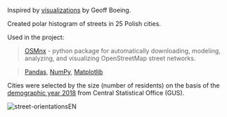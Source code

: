 Inspired by [visualizations](https://github.com/gboeing/osmnx-examples/blob/master/notebooks/17-street-network-orientations.ipynb) by Geoff Boeing.

Created polar histogram of streets in 25 Polish cities.

Used in the project:

>[OSMnx](https://github.com/gboeing/osmnx) - python package for automatically downloading, modeling, analyzing, and visualizing OpenStreetMap street networks.

>[Pandas](https://pandas.pydata.org/), [NumPy](https://numpy.org/), [Matplotlib](https://matplotlib.org/)

Cities were selected by the size (number of residents) on the basis of the [demographic year 2018](https://stat.gov.pl/obszary-tematyczne/roczniki-statystyczne/roczniki-statystyczne/rocznik-demograficzny-2018,3,12.html) from Central Statistical Office (GUS).

![street-orientationsEN](https://user-images.githubusercontent.com/8020682/65589886-1d34ef00-df8a-11e9-8fa8-bfd06f027598.png)
